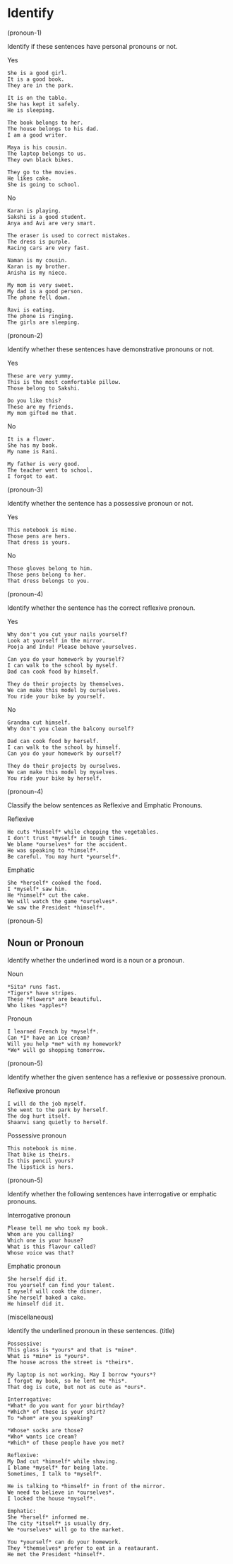 # Identify

(pronoun-1)

Identify if these sentences have personal pronouns or not.

Yes

```
She is a good girl.
It is a good book.
They are in the park.

It is on the table.
She has kept it safely.
He is sleeping.

The book belongs to her.
The house belongs to his dad.
I am a good writer.

Maya is his cousin.
The laptop belongs to us.
They own black bikes.

They go to the movies.
He likes cake.
She is going to school.

```

No

```
Karan is playing.
Sakshi is a good student.
Anya and Avi are very smart.

The eraser is used to correct mistakes.
The dress is purple.
Racing cars are very fast.

Naman is my cousin.
Karan is my brother.
Anisha is my niece.

My mom is very sweet.
My dad is a good person.
The phone fell down.

Ravi is eating.
The phone is ringing.
The girls are sleeping.

```

(pronoun-2)

Identify whether these sentences have demonstrative pronouns or not.

Yes

```
These are very yummy.
This is the most comfortable pillow.
Those belong to Sakshi.

Do you like this?
These are my friends.
My mom gifted me that.
```

No

```
It is a flower.
She has my book.
My name is Rani.

My father is very good.
The teacher went to school.
I forgot to eat.
```

(pronoun-3)

Identify whether the sentence has a possessive pronoun or not.

Yes

```
This notebook is mine.
Those pens are hers.
That dress is yours.
```

No

```
Those gloves belong to him.
Those pens belong to her.
That dress belongs to you.
```

(pronoun-4)

Identify whether the sentence has the correct reflexive pronoun.

Yes
```
Why don't you cut your nails yourself?
Look at yourself in the mirror.
Pooja and Indu! Please behave yourselves.

Can you do your homework by yourself?
I can walk to the school by myself.
Dad can cook food by himself.

They do their projects by themselves.
We can make this model by ourselves.
You ride your bike by yourself.
```

No
```
Grandma cut himself.
Why don't you clean the balcony ourself?

Dad can cook food by herself.
I can walk to the school by himself.
Can you do your homework by ourself?

They do their projects by ourselves.
We can make this model by myselves.
You ride your bike by herself.
```

(pronoun-4)

Classify the below sentences as Reflexive and Emphatic Pronouns.

Reflexive

```
He cuts *himself* while chopping the vegetables.
I don't trust *myself* in tough times.
We blame *ourselves* for the accident.
He was speaking to *himself*.
Be careful. You may hurt *yourself*.
```

Emphatic

```
She *herself* cooked the food.
I *myself* saw him.
He *himself* cut the cake.
We will watch the game *ourselves*.
We saw the President *himself*.
```


(pronoun-5)

## Noun or Pronoun

Identify whether the underlined word is a noun or a pronoun.

Noun

```
*Sita* runs fast.
*Tigers* have stripes.
These *flowers* are beautiful.
Who likes *apples*?
```

Pronoun

```
I learned French by *myself*.
Can *I* have an ice cream?
Will you help *me* with my homework?
*We* will go shopping tomorrow.
```

(pronoun-5)

Identify whether the given sentence has a reflexive or possessive pronoun.

Reflexive pronoun

```
I will do the job myself.
She went to the park by herself.
The dog hurt itself.
Shaanvi sang quietly to herself.
```

Possessive pronoun

```
This notebook is mine.
That bike is theirs.
Is this pencil yours?
The lipstick is hers.
```

(pronoun-5)

Identify whether the following sentences have interrogative or emphatic pronouns.

Interrogative pronoun

```
Please tell me who took my book.
Whom are you calling?
Which one is your house?
What is this flavour called?
Whose voice was that?
```

Emphatic pronoun

```
She herself did it.
You yourself can find your talent.
I myself will cook the dinner.
She herself baked a cake.
He himself did it.
```

(miscellaneous)

Identify the underlined pronoun in these sentences. (title)
```
Possessive:
This glass is *yours* and that is *mine*.
What is *mine* is *yours*.
The house across the street is *theirs*.

My laptop is not working. May I borrow *yours*?
I forgot my book, so he lent me *his*.
That dog is cute, but not as cute as *ours*.

Interrogative:
*What* do you want for your birthday?
*Which* of these is your shirt?
To *whom* are you speaking?

*Whose* socks are those?
*Who* wants ice cream?
*Which* of these people have you met?

Reflexive:
My Dad cut *himself* while shaving.
I blame *myself* for being late.
Sometimes, I talk to *myself*.

He is talking to *himself* in front of the mirror.
We need to believe in *ourselves*.
I locked the house *myself*.

Emphatic:
She *herself* informed me.
The city *itself* is usually dry.
We *ourselves* will go to the market.

You *yourself* can do your homework.
They *themselves* prefer to eat in a reataurant.
He met the President *himself*.
```
